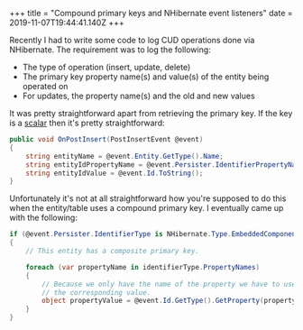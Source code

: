 +++
title = "Compound primary keys and NHibernate event listeners"
date = 2019-11-07T19:44:41.140Z
+++

Recently I had to write some code to log CUD operations done via NHibernate. The
requirement was to log the following:

- The type of operation (insert, update, delete)
- The primary key property name(s) and value(s) of the entity being operated on
- For updates, the property name(s) and the old and new values

It was pretty straightforward apart from retrieving the primary key. If the key
is a [scalar](http://foldoc.org/scalar) then it's pretty straightforward:

```cs
public void OnPostInsert(PostInsertEvent @event)
{
    string entityName = @event.Entity.GetType().Name;
    string entityIdPropertyName = @event.Persister.IdentifierPropertyName ?? "ID";
    string entityIdValue = @event.Id.ToString();
}
```

Unfortunately it's not at all straightforward how you're supposed to do this
when the entity/table uses a compound primary key. I eventually came up with
the following:

```cs
if (@event.Persister.IdentifierType is NHibernate.Type.EmbeddedComponentType identifierType)
{
    // This entity has a composite primary key.

    foreach (var propertyName in identifierType.PropertyNames)
    {
        // Because we only have the name of the property we have to use reflection to get
        // the corresponding value.
        object propertyValue = @event.Id.GetType().GetProperty(propertyName).GetValue(entityId);
    }
}
```

